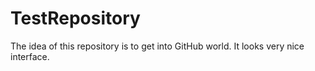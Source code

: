 # TestRepository
The idea of this repository is to get into GitHub world.
It looks very nice interface.

